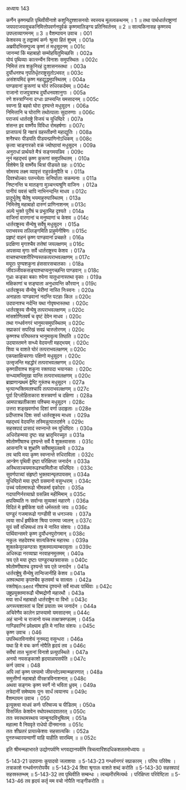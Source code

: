 अध्यायः 143

कर्णेन कृष्णम्प्रति पृथिवीवीनाशे कशुनिदुश्शासनयोः स्वस्यच मूलत्वकथनम् । 1 ॥ तथा पार्थधार्तराष्ट्राणां जयपराजयसूचकनिमित्तोपवर्णनपूर्वकं कृष्णमालिङ्ग्य प्रतिनिवर्तनम् ॥ 2 ॥ सात्यकिनासह कृष्णस्य उपप्लाव्यागमनम् ॥ 3 ॥
वैशम्पायन उवाच ।	001   
केशवस्य तु तद्वाक्यं कर्णः श्रुत्वा हितं शुभम् ।	001a  
अब्रवीदभिसम्पूज्य कृष्णं तं मधुसूदनम् ॥	001c  
जानन्मां किं महाबाहो सम्मोहयितुमिच्छसि ।	002a  
योयं पृथिव्याः कार्त्स्न्येन विनाशः समुपस्थितः ॥	002c  
निमित्तं तत्र शकुनिरहं दुःशासनस्तथा ।	003a  
दुर्योधनश्च नृपतिर्धृतराष्ट्रसुतोऽभवत् ॥	003c  
असंशयमिदं कृष्ण महद्युद्धमुपस्थितम् ।	004a  
पाण्डवानां कुरूणां च घोरं रुधिरकर्दमम् ॥	004c  
राजानो राजपुत्राश्च दुर्योधनवशानुगाः ।	005a  
रणे शस्त्राग्निना दग्धाः प्राप्स्यन्ति यमसादनम् ॥	005c  
स्वप्ना हि बहवो घोरा दृश्यन्ते मधुसूदन ।	006a  
निमित्तानि च घोराणि तथोत्पाताः सुदारुणाः ॥	006c  
पराजयं धार्तराष्ट्रे विजयं च युधिष्ठिरे ।	007a  
शंसन्त इव वार्ष्णेय विविधा रोमहर्षणाः ॥	007c  
प्राजापत्यं हि नक्षत्रं ग्रहस्तीक्ष्णो महाद्युतिः ।	008a  
शनैश्चरः पीडयति पीडयन्प्राणिनोऽधिकम् ॥	008c  
कृत्वा चाङ्गारको वक्रं ज्योष्ठायां मधुसूदन ।	009a  
अनुराधां प्रार्थयते मैत्रं सङ्गमयन्निव ।	009c  
नूनं महद्भयं कृष्ण कुरूणां समुपस्थितम् ।	010a  
विशेषेण हि वार्ष्णेय चित्रां पीडयते ग्रहः ॥	010c  
सोमस्य लक्ष्म व्यावृत्तं राहुरर्कमुपैति च ।	011a  
दिवश्चोल्काः पतन्त्येताः सनिर्घाताः सकम्पनाः ॥	011a  
निष्टनन्ति च मातङ्गा मुञ्चन्त्यश्रूणि वाजिनः ।	012a  
पानीयं यवसं चापि नाभिनन्दन्ति माधव ॥	012c  
प्रादुर्भूतेषु चैतेषु भयमाहुरुपास्थितम् ।	013a  
निमित्तेषु महाबाहो दारुणं प्राणिनाशनम् ॥	013c  
अल्पे भुक्ते पुरीषं च प्रभूतमिह दृश्यते ।	014a  
वाजिनां वारणानां च मनुष्याणां च केशव ॥	014c  
धार्तराष्ट्रस्य सैन्येषु सर्वेषु मधुसूदन ।	015a  
पराभवस्य तल्लिङ्गमिति प्राहुर्मनीषिणः ॥	015c  
प्रहृष्टं वाहनं कृष्ण पाण्डवानां प्रचक्षते ।	016a  
प्रदक्षिणा मृगाश्चैव तत्तेषां जयलक्षणम् ॥	016c  
अपसव्या मृगाः सर्वे धार्तराष्ट्रस्य केशव ।	017a  
वाचश्चाप्यशरीरिण्यस्तकत्पराभवलक्षणम् ॥	017c  
मयूराः पुण्यशकुना हंससारसचातकाः ।	018a  
जीवञ्जीवकसङ्घाश्चाप्यनुगच्छन्ति पाण्डवान् ॥	018c  
गृध्राः कङ्का बकाः श्येना यातुधानास्तथा वृकाः ।	019a  
मक्षिकाणां च सङ्घाता अनुधावन्ति कौरवान् ॥	019c  
धार्तराष्ट्रस्य सैन्येषु भेरीणां नास्ति निःस्वनः ।	020a  
अनाहताः पाण्डवानां नदन्ति पटहाः किल ॥	020c  
उदपानाश्च नर्दन्ति यथा गोवृषभास्तथा ।	020c  
धार्तराष्ट्रस्य सैन्येषु तत्पराभवलक्षणम् ॥	020c  
मांसशोणितवर्षं च वृष्टं देवेन माधव ।	020c  
तथा गन्धर्वनगरं भानुमत्समुपस्थितम् ॥	020c  
सप्राकारं सपरिखं सवप्रं चारुतोरणम् ।	020c  
कृष्णश्च परिघस्तत्र भानुमावृत्य तिष्ठति ॥	020c  
उदयास्तमने सन्ध्ये वेदयन्ती महद्भयम् ।	020c  
शिवा च वाशते घोरं तत्पराभवलक्षणम् ॥	020c  
एकपक्षाक्षिचरणाः पक्षिणो मधुसूदन ।	020c  
उत्सृजन्ति महद्धोरं तत्पराभवलक्षणम् ॥	020c  
कृष्णग्रीवाश्च शकुना रक्तपादा भयानकाः ।	020c  
सन्ध्यामभिमुखा यान्ति तत्पराभवलक्षणम् ॥	020c  
ब्राह्मणान्प्रथमं द्वेष्टि गुरूंश्च मधुसूदन ।	027a  
भृत्यान्भक्तिमतश्चापि तत्पराभवलक्षणम् ॥	027c  
पूर्वा दिग्लोहिताकारा शस्त्रवर्णा च दक्षिणा ।	028a  
आमपात्रप्रतीकाशा पश्चिमा मधुसूदन ।	028c  
उत्तरा शङ्खवर्णाभा दिशां वर्णा उदाहृताः ॥	028e   
प्रदीप्ताश्च दिशः सर्वा धार्तराष्ट्रस्य माधव ।	029a  
महद्भयं वेदयन्ति तस्मिन्नुत्पातदर्शने ॥	029c  
सहस्रपादं प्रासादं स्वप्नान्ते स्म युधिष्ठिरः ।	030a  
अधिरोहन्मया दृष्टः सह भ्रातृभिरच्युत ॥	031a  
श्वेतोष्णीषाश्च दृश्यन्ते सर्वे वै शुक्लवाससः ।	031c  
आसनानि च शुभ्राणि सर्वेषामुपलक्षये ॥	032a  
तव चापि मया कृष्ण स्वप्नान्ते रुधिराविला ।	032c  
आन्त्रेण पृथिवी दृष्टा परिक्षिप्ता जनार्दन ॥	033a  
अस्थिसञ्चयमारूढश्चामितौजा यधिष्ठिरः ।	033c  
सुवर्णपात्र्यां संहृष्टो भुक्तवान्घृतपायसम् ॥	034a  
युधिष्ठिरो मया दृष्टो ग्रसमानो वसुन्धराम् ।	034c  
उच्चं पर्वतमारूढो भीमकर्मा वृकोदरः ।	035a  
गदापाणिर्नरव्याघ्रो ग्रसन्निव महीमिमाम् ॥	035c  
क्षपयिष्यति नः सर्वान्स सुव्यक्तं महारणे ।	036a  
विदितं मे हृषीकेश यतो धर्मस्ततो जयः ॥	036c  
पाण्डुरं गजमारूढो गाण्डीवी स धनञ्जयः ।	037a  
त्वया सार्धं हृषीकेश श्रिया परमया ज्वलन् ॥	037c  
यूयं सर्वे वधिष्यध्वं तत्र मे नास्ति संशयः ।	038a  
पार्थिवान्समरे कृष्ण दुर्योधनपुरोगमान् ॥	038c  
नकुलः सहदेवश्च सात्यकिश्च महारथः ।	039a  
शुक्लकेयूरकण्ठत्राः शुक्लमाल्याम्बरावृताः ॥	039c  
अधिरूढा नरव्याघ्रा नरवाहनमुत्तमम् ।	040a  
त्रय एते मया दृष्टाः पाण्डुरच्छत्रवाससः ॥	040c  
श्वेतोष्णीषाश्च दृश्यन्ते त्रय एते जनार्दन ।	041a  
धार्तराष्ट्रेषु सैन्येषु तान्विजानीहि केशव ॥	041a  
अश्वत्थामा कृपश्चैव कृतवर्मा च सात्वतः ।	042a  
रक्तोष्in:sent णीषाश्च दृश्यन्ते सर्वे माधव पार्थिवाः ॥	042c  
उष्ट्रप्रयुक्तमारूढौ भीष्मद्रोणौ महारथौ ।	043a  
मया सार्धं महाबाहो धार्तराष्ट्रेण वा विभो ॥	043c  
अगस्त्यशास्तां च दिशं प्रयाताः स्म जनार्दन ।	044a  
अचिरेणैव कालेन प्राप्स्यामो यमसादनम् ॥	044c  
अहं चान्ये च राजानो यच्च तत्क्षत्रमण्डलम् ।	045a  
गाण्डिवाग्निं प्रवेक्ष्याम इति मे नास्ति संशयः ॥	045c  
कृष्ण उवाच ।	046    
उपस्थितविनाशेयं नूनमद्य वसुन्धरा ।	046a  
यथा हि मे वचः कर्ण नोपैति हृदयं तव ॥	046c  
सर्वेषां तात भूतानां विनाशे प्रत्युपस्थिते ।	047a  
अनयो नयसङ्काशो हृदयान्नापसर्पति ॥	047c  
कर्ण उवाच ।	048    
अपि त्वां कृष्ण पश्यामो जीवन्तोऽस्मान्महारणात् ।	048a  
समुत्तीर्णा महाबाहो वीरक्षत्रविनाशनात् ॥	048c  
अथवा सङ्गमः कृष्ण स्वर्गे नो भविता ध्रुवम् ।	049a  
तत्रेदानीं समेष्यामः पुनः सार्धं त्वयानघ ॥	049c  
वैशम्पायन उवाच ।	050    
इत्युक्त्वा माधवं कर्णः परिष्वज्य च पीडितम् ।	050a  
विसर्जितः केशवेन रथोपस्थादवातरत् ॥	050c  
ततः स्वरथामस्थाय जाम्बूनदविभूषितम् ।	051a  
महात्मा वै निववृते राधेयो दीनमानसः ॥	051c  
ततः शीघ्रतरं प्रायात्केशवः सहसात्यकिः ।	052a  
पुनरुच्चारयन्वाणीं याहि याहीति सारथिम् ॥ ॥	052c  

इति श्रीमन्महाभारते उद्योगपर्वणि भगवद्यानपर्वणि त्रिचत्वारिंशदधिकशततमोध्यायः ॥

5-143-21 उदपानाः कूपादयो जलाशयाः ॥ 5-143-23 गन्धर्वनगरं सप्राकारम् । परिघः परिवेषः । तत्राकाशे गन्धर्वनगरोपर्येव ॥ 5-143-24 शिवा श्रृगालः वाशते शब्दं करोति ॥ 5-143-30 सहस्रपादं सहस्रस्तम्भम् ॥ 5-143-32 तव पृथिवीति सम्बन्धः । त्वच्छरीरमित्यर्थः । परिक्षिप्ता परिवेष्टिता ॥ 5-143-46 तव हृदयं कर्तृ मम वचो नोपैति नाङ्गीकरोति ॥

